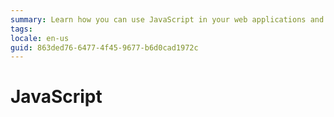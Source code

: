 ```yaml
---
summary: Learn how you can use JavaScript in your web applications and mobile apps.
tags:
locale: en-us
guid: 863ded76-6477-4f45-9677-b6d0cad1972c
---
```


# JavaScript

